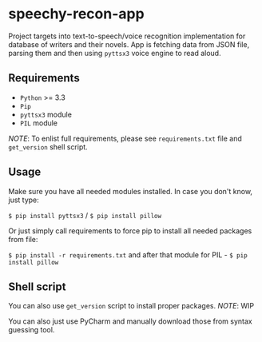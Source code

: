 # speechy-recon-app
Project targets into text-to-speech/voice recognition implementation for database of writers and their novels.
App is fetching data from JSON file, parsing them and then using `pyttsx3` voice engine to read aloud. 

## Requirements
* `Python` >= 3.3
* `Pip`
* `pyttsx3` module
* `PIL` module

*NOTE*: To enlist full requirements, please see `requirements.txt` file and `get_version` shell script.

## Usage
Make sure you have all needed modules installed. In case you don't know, just type:


`$ pip install pyttsx3` / `$ pip install pillow` 

Or just simply call requirements to force pip to install all needed packages from file:

`$ pip install -r requirements.txt` and after that module for PIL - `$ pip install pillow`

## Shell script
You can also use `get_version` script to install proper packages. 
*NOTE*: WIP

You can also just use PyCharm and manually download those from syntax guessing tool.
